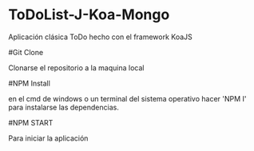 # ToDoList-J-Koa-Mongo
Aplicación clásica ToDo hecho con el framework KoaJS

#Git Clone

Clonarse el repositorio a la maquina local

#NPM Install

en el cmd de windows o un terminal del sistema operativo hacer 'NPM I' para instalarse las dependencias.

#NPM START

Para iniciar la aplicación
